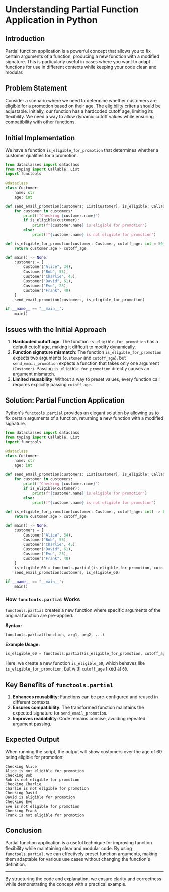 # Understanding Partial Function Application in Python

## Introduction

Partial function application is a powerful concept that allows you to fix certain arguments of a function, producing a new function with a modified signature. This is particularly useful in cases where you want to adapt functions for use in different contexts while keeping your code clean and modular.

## Problem Statement

Consider a scenario where we need to determine whether customers are eligible for a promotion based on their age. The eligibility criteria should be adjustable. Initially, our function has a hardcoded cutoff age, limiting its flexibility. We need a way to allow dynamic cutoff values while ensuring compatibility with other functions.

## Initial Implementation

We have a function `is_eligible_for_promotion` that determines whether a customer qualifies for a promotion.

```python
from dataclasses import dataclass
from typing import Callable, List
import functools

@dataclass
class Customer:
    name: str
    age: int

def send_email_promotion(customers: List[Customer], is_eligible: Callable[[Customer], bool]):
    for customer in customers:
        print(f"Checking {customer.name}")
        if is_eligible(customer):
            print(f"{customer.name} is eligible for promotion")
        else:
            print(f"{customer.name} is not eligible for promotion")

def is_eligible_for_promotion(customer: Customer, cutoff_age: int = 50) -> bool:
    return customer.age > cutoff_age

def main() -> None:
    customers = [
        Customer("Alice", 34),
        Customer("Bob", 55),
        Customer("Charlie", 45),
        Customer("David", 61),
        Customer("Eve", 25),
        Customer("Frank", 40)
    ]
    send_email_promotion(customers, is_eligible_for_promotion)

if __name__ == "__main__":
    main()
```

## Issues with the Initial Approach

1. **Hardcoded cutoff age**: The function `is_eligible_for_promotion` has a default cutoff age, making it difficult to modify dynamically.
2. **Function signature mismatch**: The function `is_eligible_for_promotion` expects two arguments (`customer` and `cutoff_age`), but `send_email_promotion` expects a function that takes only one argument (`Customer`). Passing `is_eligible_for_promotion` directly causes an argument mismatch.
3. **Limited reusability**: Without a way to preset values, every function call requires explicitly passing `cutoff_age`.

## Solution: Partial Function Application

Python's `functools.partial` provides an elegant solution by allowing us to fix certain arguments of a function, returning a new function with a modified signature.

```python
from dataclasses import dataclass
from typing import Callable, List
import functools

@dataclass
class Customer:
    name: str
    age: int

def send_email_promotion(customers: List[Customer], is_eligible: Callable[[Customer], bool]):
    for customer in customers:
        print(f"Checking {customer.name}")
        if is_eligible(customer):
            print(f"{customer.name} is eligible for promotion")
        else:
            print(f"{customer.name} is not eligible for promotion")

def is_eligible_for_promotion(customer: Customer, cutoff_age: int) -> bool:
    return customer.age > cutoff_age

def main() -> None:
    customers = [
        Customer("Alice", 34),
        Customer("Bob", 55),
        Customer("Charlie", 45),
        Customer("David", 61),
        Customer("Eve", 25),
        Customer("Frank", 40)
    ]
    is_eligible_60 = functools.partial(is_eligible_for_promotion, cutoff_age=60)
    send_email_promotion(customers, is_eligible_60)

if __name__ == "__main__":
    main()
```

### How `functools.partial` Works

`functools.partial` creates a new function where specific arguments of the original function are pre-applied.

**Syntax:**

```python
functools.partial(function, arg1, arg2, ...)
```

**Example Usage:**

```python
is_eligible_60 = functools.partial(is_eligible_for_promotion, cutoff_age=60)
```

Here, we create a new function `is_eligible_60`, which behaves like `is_eligible_for_promotion`, but with `cutoff_age` fixed at `60`.

## Key Benefits of `functools.partial`

1. **Enhances reusability**: Functions can be pre-configured and reused in different contexts.
2. **Ensures compatibility**: The transformed function maintains the expected signature for `send_email_promotion`.
3. **Improves readability**: Code remains concise, avoiding repeated argument passing.

## Expected Output

When running the script, the output will show customers over the age of 60 being eligible for promotion:

```
Checking Alice
Alice is not eligible for promotion
Checking Bob
Bob is not eligible for promotion
Checking Charlie
Charlie is not eligible for promotion
Checking David
David is eligible for promotion
Checking Eve
Eve is not eligible for promotion
Checking Frank
Frank is not eligible for promotion
```

## Conclusion

Partial function application is a useful technique for improving function flexibility while maintaining clear and modular code. By using `functools.partial`, we can effectively preset function arguments, making them adaptable for various use cases without changing the function's definition.

---

By structuring the code and explanation, we ensure clarity and correctness while demonstrating the concept with a practical example.
